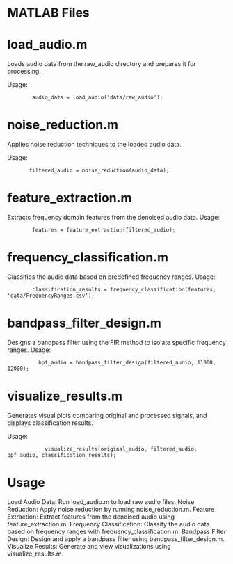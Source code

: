 # MATLAB Files
# load_audio.m
Loads audio data from the raw_audio directory and prepares it for processing.

Usage: 
  
            audio_data = load_audio('data/raw_audio');

# noise_reduction.m
Applies noise reduction techniques to the loaded audio data.

Usage: 
                
           filtered_audio = noise_reduction(audio_data);

# feature_extraction.m
Extracts frequency domain features from the denoised audio data.
Usage: 

            features = feature_extraction(filtered_audio);

# frequency_classification.m
Classifies the audio data based on predefined frequency ranges.
Usage: 

            classification_results = frequency_classification(features, 'data/FrequencyRanges.csv');

# bandpass_filter_design.m
Designs a bandpass filter using the FIR method to isolate specific frequency ranges.
Usage: 
              
              bpf_audio = bandpass_filter_design(filtered_audio, 11000, 12000);

# visualize_results.m
Generates visual plots comparing original and processed signals, and displays classification results.

Usage: 
      
                visualize_results(original_audio, filtered_audio, bpf_audio, classification_results);

# Usage
Load Audio Data: Run load_audio.m to load raw audio files.
Noise Reduction: Apply noise reduction by running noise_reduction.m.
Feature Extraction: Extract features from the denoised audio using feature_extraction.m.
Frequency Classification: Classify the audio data based on frequency ranges with frequency_classification.m.
Bandpass Filter Design: Design and apply a bandpass filter using bandpass_filter_design.m.
Visualize Results: Generate and view visualizations using visualize_results.m.
